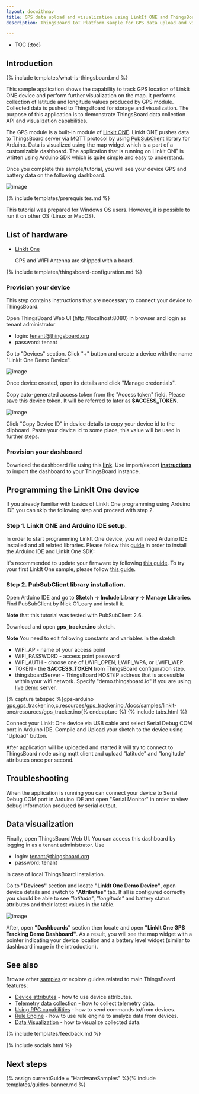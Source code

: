 ```yaml
---
layout: docwithnav
title: GPS data upload and visualization using LinkIt ONE and ThingsBoard
description: ThingsBoard IoT Platform sample for GPS data upload and visualization using LinkIt ONE

---
```


* TOC
{:toc}

## Introduction
{% include templates/what-is-thingsboard.md %}

This sample application shows the capability to track GPS location of LinkIt ONE device and perform further visualization on the map. 
It performs collection of latitude and longitude values produced by GPS module. 
Collected data is pushed to ThingsBoard for storage and visualization.
The purpose of this application is to demonstrate ThingsBoard data collection API and visualization capabilities.

The GPS module is a built-in module of [LinkIt ONE](http://wiki.seeed.cc/LinkIt_ONE/). 
LinkIt ONE pushes data to ThingsBoard server via MQTT protocol by using [PubSubClient](https://github.com/knolleary/pubsubclient) library for Arduino.
Data is visualized using the map widget which is a part of a customizable dashboard. 
The application that is running on LinkIt ONE is written using Arduino SDK which is quite simple and easy to understand.

Once you complete this sample/tutorial, you will see your device GPS and battery data on the following dashboard.

![image](https://img.thingsboard.io/samples/linkit-one/gps/dashboard.png)

{% include templates/prerequisites.md %}

This tutorial was prepared for Windows OS users. However, it is possible to run it on other OS (Linux or MacOS).
 
## List of hardware

 - [LinkIt One](https://www.seeedstudio.com/LinkIt-ONE-p-2017.html) 
   
   GPS and WIFI Antenna are shipped with a board.
 
{% include templates/thingsboard-configuration.md %}

### Provision your device

This step contains instructions that are necessary to connect your device to ThingsBoard.

Open ThingsBoard Web UI (http://localhost:8080) in browser and login as tenant administrator

 - login: tenant@thingsboard.org
 - password: tenant
 
Go to "Devices" section. Click "+" button and create a device with the name "LinkIt One Demo Device". 

![image](https://img.thingsboard.io/samples/linkit-one/gps/device.png)

Once device created, open its details and click "Manage credentials".

Copy auto-generated access token from the "Access token" field. Please save this device token. It will be referred to later as **$ACCESS_TOKEN**.

![image](https://img.thingsboard.io/samples/linkit-one/gps/credentials.png)


Click "Copy Device ID" in device details to copy your device id to the clipboard.
Paste your device id to some place, this value will be used in further steps.

### Provision your dashboard

Download the dashboard file using this [**link**](/docs/samples/linkit-one/resources/linkit_one_gps_dashboard_v2.json). 
Use import/export [**instructions**](/docs/user-guide/ui/dashboards/#dashboard-importexport) to import the dashboard to your ThingsBoard instance.

## Programming the LinkIt One device

If you already familiar with basics of LinkIt One programming using Arduino IDE you can skip the following step and proceed with step 2.

### Step 1. LinkIt ONE and Arduino IDE setup.
In order to start programming LinkIt One device, you will need Arduino IDE installed and all related libraries. Please follow this [guide](http://labs.mediatek.com/site/global/developer_tools/mediatek_linkit/get-started/windows_os_stream/install/index.gsp) in order to install the Arduino IDE and LinkIt One SDK:

It's recommended to update your firmware by following [this guide](http://labs.mediatek.com/site/global/developer_tools/mediatek_linkit/get-started/windows_os_stream/update_firmware/index.gsp).
To try your first LinkIt One sample, please follow [this guide](http://labs.mediatek.com/site/global/developer_tools/mediatek_linkit/get-started/windows_os_stream/configure/index.gsp).

### Step 2. PubSubClient library installation.

Open Arduino IDE and go to **Sketch -> Include Library -> Manage Libraries**. Find PubSubClient by Nick O'Leary and install it. 

**Note** that this tutorial was tested with PubSubClient 2.6.

Download and open **gps_tracker.ino** sketch. 

**Note** You need to edit following constants and variables in the sketch:

 - WIFI_AP - name of your access point
 - WIFI_PASSWORD - access point password
 - WIFI_AUTH - choose one of LWIFI_OPEN, LWIFI_WPA, or LWIFI_WEP.
 - TOKEN - the **$ACCESS_TOKEN** from ThingsBoard configuration step.
 - thingsboardServer - ThingsBoard HOST/IP address that is accessible within your wifi network. Specify "demo.thingsboard.io" if you are using [live demo](https://demo.thingsboard.io/) server.

{% capture tabspec %}gps-arduino
gps,gps_tracker.ino,c,resources/gps_tracker.ino,/docs/samples/linkit-one/resources/gps_tracker.ino{% endcapture %}
{% include tabs.html %}

Connect your LinkIt One device via USB cable and select Serial Debug COM port in Arduino IDE. Compile and Upload your sketch to the device using "Upload" button.

After application will be uploaded and started it will try to connect to ThingsBoard node using mqtt client and upload "latitude" and "longitude" attributes once per second.

## Troubleshooting

When the application is running you can connect your device to Serial Debug COM port in Arduino IDE and open "Serial Monitor" in order to view debug information produced by serial output.

## Data visualization

Finally, open ThingsBoard Web UI. You can access this dashboard by logging in as a tenant administrator. Use

 - login: tenant@thingsboard.org
 - password: tenant

in case of local ThingsBoard installation.
  
Go to **"Devices"** section and locate **"LinkIt One Demo Device"**, open device details and switch to **"Attributes"** tab. 
If all is configured correctly you should be able to see *"latitude"*, *"longitude"* and battery status attributes and their latest values in the table.

![image](https://img.thingsboard.io/samples/linkit-one/gps/attributes.png)

After, open **"Dashboards"** section then locate and open **"LinkIt One GPS Tracking Demo Dashboard"**. 
As a result, you will see the map widget with a pointer indicating your device location and a battery level widget (similar to dashboard image in the introduction).

## See also

Browse other [samples](/docs/samples) or explore guides related to main ThingsBoard features:

 - [Device attributes](/docs/user-guide/attributes/) - how to use device attributes.
 - [Telemetry data collection](/docs/user-guide/telemetry/) - how to collect telemetry data.
 - [Using RPC capabilities](/docs/user-guide/rpc/) - how to send commands to/from devices.
 - [Rule Engine](/docs/user-guide/rule-engine/) - how to use rule engine to analyze data from devices.
 - [Data Visualization](/docs/user-guide/visualization/) - how to visualize collected data.

{% include templates/feedback.md %}
 
{% include socials.html %}

## Next steps

{% assign currentGuide = "HardwareSamples" %}{% include templates/guides-banner.md %}


